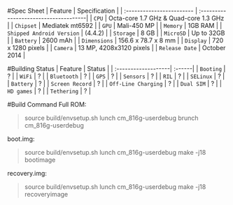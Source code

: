 #Spec Sheet
| Feature                   | Specification                         |
| :------------------------ | :-------------------------------------|
| `CPU`                     | Octa-core 1.7 GHz & Quad-core 1.3 GHz |
| `Chipset`                 | Mediatek mt6592                       |
| `GPU`                     | Mali-450 MP                           |
| `Memory`                  | 1GB RAM                               |
| `Shipped Android Version` | (4.4.2)                               |
| `Storage`                 | 8 GB                                  |
| `MicroSD`                 | Up to 32GB                            |
| `Battery`                 | 2600 mAh                              |
| `Dimensions`              | 156.6 x 78.7 x 8 mm                   |
| `Display`                 | 720 x 1280 pixels                     |
| `Camera`                  | 13 MP, 4208x3120 pixels               |
| `Release Date`            | October 2014                          |

#Building Status
| Feature             | Status |
| :-------------------| :------|
| `Booting`           | ? |
| `WiFi`              | ? |
| `Bluetooth`         | ? |
| `GPS`               | ? |
| `Sensors`           | ? |
| `RIL`               | ? |
| `SELinux`           | ? |
| `Battery`           | ? |
| `Screen Record`     | ? |
| `Off-Line Charging` | ? |
| `Dual SIM`          | ? |
| `HD games`          | ? |
| `Tethering`         | ? |

#Build Command
Full ROM:
> source build/envsetup.sh
> lunch cm_816g-userdebug
> brunch cm_816g-userdebug

boot.img:
> source build/envsetup.sh
> lunch cm_816g-userdebug
> make -j18 bootimage

recovery.img:
> source build/envsetup.sh
> lunch cm_816g-userdebug
> make -j18 recoveryimage


